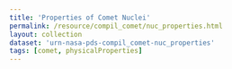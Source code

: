 ```yaml
---
title: 'Properties of Comet Nuclei'
permalink: /resource/compil_comet/nuc_properties.html
layout: collection
dataset: 'urn-nasa-pds-compil_comet-nuc_properties'
tags: [comet, physicalProperties]
---
```

